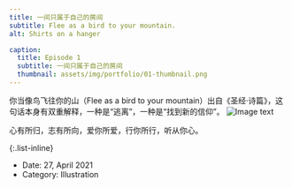 ```yaml
---
title: 一间只属于自己的房间
subtitle: Flee as a bird to your mountain.
alt: Shirts on a hanger

caption:
  title: Episode 1
  subtitle: 一间只属于自己的房间
  thumbnail: assets/img/portfolio/01-thumbnail.png
---
```


 你当像鸟飞往你的山（Flee as a bird to your mountain）出自《圣经·诗篇》，这句话本身有双重解释，一种是“逃离”，一种是“找到新的信仰”。
![Image text](https://github.com/Flying-Birds/Flying-Birds.github.io/tree/master/assets/img/portfolio/01-full.jpg)


心有所归，志有所向，爱你所爱，行你所行，听从你心。

{:.list-inline}
- Date: 27, April 2021
- Category: Illustration


